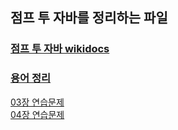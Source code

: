 ## 점프 투 자바를 정리하는 파일

### [점프 투 자바 wikidocs](https://wikidocs.net/book/31)<br>
### [용어 정리](https://hongong.hanbit.co.kr/%EC%9E%90%EB%B0%94java-%EC%9A%A9%EC%96%B4-%EC%A0%95%EB%A6%AC-1%ED%83%84-%EB%B3%80%EC%88%98%EC%99%80-%ED%83%80%EC%9E%85-%EC%97%B0%EC%82%B0%EC%9E%90-%EC%A1%B0%EA%B1%B4%EB%AC%B8%EA%B3%BC-%EB%B0%98-2/)
[03장 연습문제](https://wikidocs.net/157658)<br>
[04장 연습문제](https://wikidocs.net/157996)<br>
